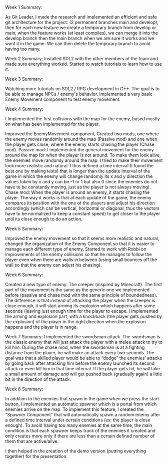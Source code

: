 Week 1 Summary: 

As Git Leader, I made the research and implemented an efficient and safe git architecture for the project: (2 permanent branches main and develop), then for each new feature we create a temporary branch from develop or main, when the feature works (at least compiles), we can merge it into the develop branch then the main branch when we are sure it works and we want it in the game. We can then delete the temporary branch to avoid having too many.


Week 2 Summary: 
Installed SDL2 with the other members of the team and made sure everything worked. Started to watch tutorials to learn how to use it.

Week 3 Summary: 

Watching more tutorials on SDL2 / RPG development in C++. The goal is to be able to manage NPCs / enemy's behavior. Implemented a very basic Enemy Movement component to test enemy movement.

Week 4 Summary:

I Implemented the first collisions with the map for the enemy, based mostly on what has been implemented for the player. 

Improved the EnemyMovement component, Created two mods, one where the enemy moves randomly around the map (Passive mod) and one when the player gets close, where the enemy starts chasing the player (Chase mod).
Passive mod: I implemented the general movement for the enemy around the map for when the player is not around. To make them look alive, the enemies move randomly around the map. I tried to make their movement look more realistic and natural. I thus defined a time interval (I found the best one by making tests) that is longer than the update interval of the game in which the enemy will change randomly its x and y direction the values taken by x and y can be -1 or 1 but also 0 since the enemies do not have to be constantly moving, just as the player is not always moving).
Chase mod: When the player is around an enemy, it starts chasing the player. The way it works is that at each update of the game, the enemy compares its position with the one of the players and adjust his direction accordingly (which can be vertical, horizontal or diagonal, thus the vectors have to be normalized to keep a constant speed) to get closer to the player until its close enough to do an action.


Week 5 Summary: 

Improved the enemy movement so that it seems more realistic and natural, changed the organization of the Enemy Component so that it is easier to manage each different type of enemy. Started to work with Robbi on improvements of the enemy collisions so that he manages to follow the player even when there are walls in between (using small bounces off the wall so that the enemy can adjust his chasing).

Week 6 Summary: 

Created a new type of enemy: The creeper (inspired by Minecraft). The first part of the movement is the same as the generic one we implemented before (passive and chase mod with the same principle of boundedness). The difference is that instead of attacking the player when the creeper is close enough, it will start arming its explosion which happens after some seconds (leaving just enough time for the player to escape. I implemented the arming and explosion part, with a knockback (the player gets pushed by the explosion) of the player in the right direction when the explosion happens and the player is in range.

Week 7 Summary: 
I implemented the swordsman attack. The swordsman is the classic enemy that will just attack the player with a melee attack to try to kill him. During the chase mod, when the swordsman is at a fighting distance from the player, he will make an attack every two seconds. The goal was that a skilled player would be able to “dodge” the enemies’ attacks by going back after attacking him before the enemy launched its second attack or even kill him in that time interval. If the player gets hit, he will take a small amount of damage and will get pushed back (gradually again) a little bit in the direction of the attack.


Week 8 Summary:

In addition to the enemies that spawn in the game when we press the start button, I implemented an automatic spawner which is a portal from which enemies arrive on the map. To implement this feature, I created the “Spawner Component” that will automatically spawn a random enemy after a defined time interval under certain conditions (ex: the player is close enough). To avoid having too many enemies at the same time, the main condition is that each spawner keeps track of the enemies it created and only creates more only if there are less than a certain defined number of them that are active/alive. 

I then helped in the creation of the demo version (putting everything together) for the presentation.

